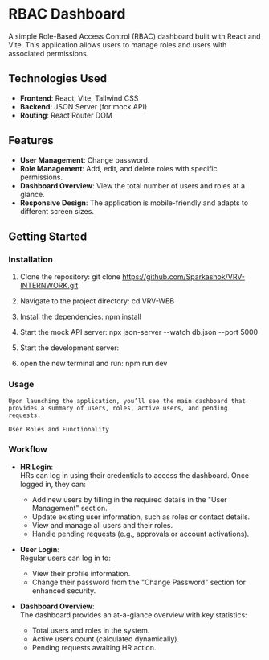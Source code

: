 # RBAC Dashboard

A simple Role-Based Access Control (RBAC) dashboard built with React and Vite. This application allows users to manage roles and users with associated permissions.

## Technologies Used

- **Frontend**: React, Vite, Tailwind CSS
- **Backend**: JSON Server (for mock API)
- **Routing**: React Router DOM

## Features

- **User Management**: Change password.
- **Role Management**: Add, edit, and delete roles with specific permissions.
- **Dashboard Overview**: View the total number of users and roles at a glance.
- **Responsive Design**: The application is mobile-friendly and adapts to different screen sizes.

## Getting Started

### Installation

1. Clone the repository:
   git clone https://github.com/Sparkashok/VRV-INTERNWORK.git

2. Navigate to the project directory:
   cd VRV-WEB

3. Install the dependencies:
   npm install

4. Start the mock API server:
   npx json-server --watch db.json --port 5000

5. Start the development server:

6. open the new terminal and run:
    npm run dev

### Usage
    Upon launching the application, you’ll see the main dashboard that provides a summary of users, roles, active users, and pending requests.

    User Roles and Functionality
   ### Workflow

- **HR Login**:  
  HRs can log in using their credentials to access the dashboard. Once logged in, they can:  
  - Add new users by filling in the required details in the "User Management" section.  
  - Update existing user information, such as roles or contact details.  
  - View and manage all users and their roles.  
  - Handle pending requests (e.g., approvals or account activations).

- **User Login**:  
  Regular users can log in to:  
  - View their profile information.  
  - Change their password from the "Change Password" section for enhanced security.

- **Dashboard Overview**:  
  The dashboard provides an at-a-glance overview with key statistics:  
  - Total users and roles in the system.  
  - Active users count (calculated dynamically).  
  - Pending requests awaiting HR action.
